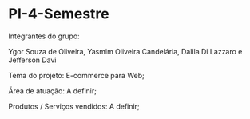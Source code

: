 # PI-4-Semestre

Integrantes do grupo:

Ygor Souza de Oliveira,
Yasmim Oliveira Candelária,
Dalila Di Lazzaro e 
Jefferson Davi

Tema do projeto:
E-commerce para Web;

Área de atuação: 
A definir;

Produtos / Serviços vendidos:
A definir;

